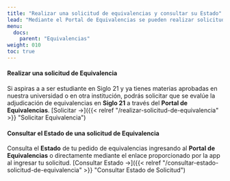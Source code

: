 ```yaml
---
title: "Realizar una solicitud de equivalencias y consultar su Estado"
lead: "Mediante el Portal de Equivalencias se pueden realizar solicitudes para que se acrediten materias ya aprobadas como equivalencias en la carrera a cursar."
menu:
  docs:
    parent: "Equivalencias"
weight: 010
toc: true
---
```


#### Realizar una solicitud de Equivalencia

Si aspiras a a ser estudiante en Siglo 21 y ya tienes materias aprobadas en nuestra universidad o en otra institución, podrás solicitar que se evalúe la adjudicación de equivalencias en **Siglo 21** a través del **Portal de Equivalencias**. [Solicitar →]({{< relref "/realizar-solicitud-de-equivalencia" >}} "Solicitar Equivalencia")

#### Consultar el Estado de una solicitud de Equivalencia

Consulta el **Estado** de tu pedido de equivalencias ingresando al **Portal de Equivalencias** o directamente mediante el enlace proporcionado por la app al ingresar tu solicitud. [Consultar Estado →]({{< relref "/consultar-estado-solicitud-de-equivalencia" >}} "Consultar Estado de Solicitud")